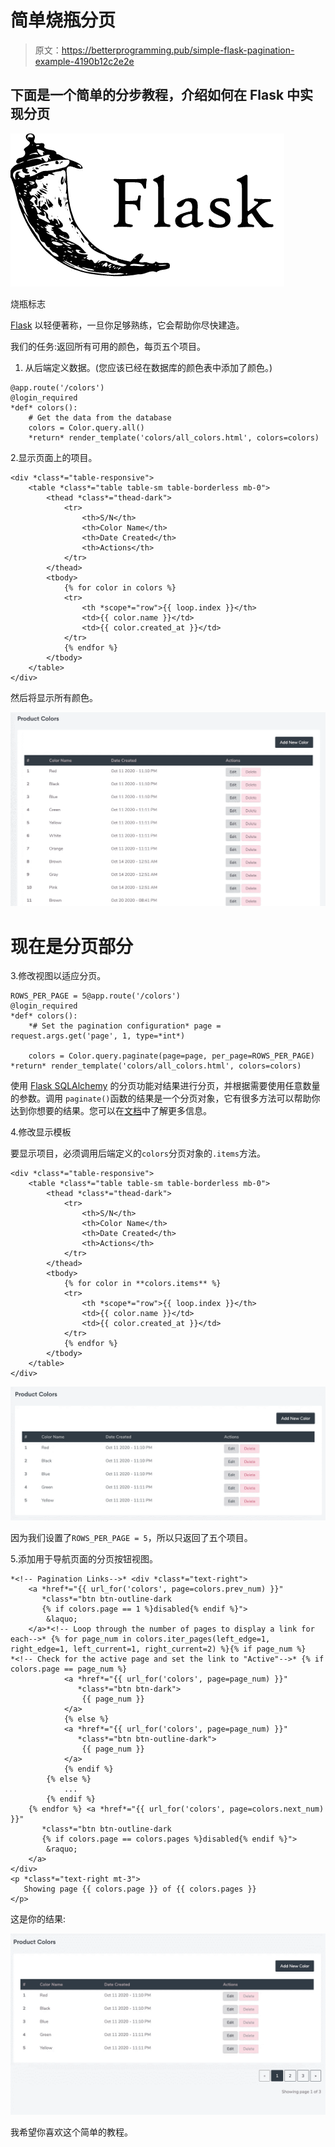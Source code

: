 # 简单烧瓶分页

> 原文：<https://betterprogramming.pub/simple-flask-pagination-example-4190b12c2e2e>

## 下面是一个简单的分步教程，介绍如何在 Flask 中实现分页

![](img/7de3970311d6e6e5dcafd3376967bc20.png)

烧瓶标志

[Flask](https://flask.palletsprojects.com/en/1.1.x/) 以轻便著称，一旦你足够熟练，它会帮助你尽快建造。

我们的任务:返回所有可用的颜色，每页五个项目。

1.  从后端定义数据。(您应该已经在数据库的颜色表中添加了颜色。)

```
@app.route('/colors')
@login_required
*def* colors():
    # Get the data from the database
    colors = Color.query.all()
    *return* render_template('colors/all_colors.html', colors=colors)
```

2.显示页面上的项目。

```
<div *class*="table-responsive">
    <table *class*="table table-sm table-borderless mb-0">
        <thead *class*="thead-dark">
            <tr>
                <th>S/N</th>
                <th>Color Name</th>
                <th>Date Created</th>
                <th>Actions</th>
            </tr>
        </thead>
        <tbody>
            {% for color in colors %}
            <tr>
                <th *scope*="row">{{ loop.index }}</th>
                <td>{{ color.name }}</td>
                <td>{{ color.created_at }}</td>
            </tr>
            {% endfor %}
        </tbody>
    </table>
</div>
```

然后将显示所有颜色。

![](img/ad4fc82860c8b6edcd3ccdabf6bbd893.png)

# 现在是分页部分

3.修改视图以适应分页。

```
ROWS_PER_PAGE = 5@app.route('/colors')
@login_required
*def* colors():
    *# Set the pagination configuration* page = request.args.get('page', 1, type=*int*)

    colors = Color.query.paginate(page=page, per_page=ROWS_PER_PAGE) *return* render_template('colors/all_colors.html', colors=colors)
```

使用 [Flask SQLAlchemy](https://flask-sqlalchemy.palletsprojects.com/en/2.x/) 的分页功能对结果进行分页，并根据需要使用任意数量的参数。调用 `paginate()`函数的结果是一个分页对象，它有很多方法可以帮助你达到你想要的结果。您可以在[文档](https://flask-sqlalchemy.palletsprojects.com/en/2.x/)中了解更多信息。

4.修改显示模板

要显示项目，必须调用后端定义的`colors`分页对象的`.items`方法。

```
<div *class*="table-responsive">
    <table *class*="table table-sm table-borderless mb-0">
        <thead *class*="thead-dark">
            <tr>
                <th>S/N</th>
                <th>Color Name</th>
                <th>Date Created</th>
                <th>Actions</th>
            </tr>
        </thead>
        <tbody>
            {% for color in **colors.items** %}
            <tr>
                <th *scope*="row">{{ loop.index }}</th>
                <td>{{ color.name }}</td>
                <td>{{ color.created_at }}</td>
            </tr>
            {% endfor %}
        </tbody>
    </table>
</div>
```

![](img/bf9475795872fc6743d3a8727efdb372.png)

因为我们设置了`ROWS_PER_PAGE = 5`，所以只返回了五个项目。

5.添加用于导航页面的分页按钮视图。

```
*<!-- Pagination Links-->* <div *class*="text-right">
    <a *href*="{{ url_for('colors', page=colors.prev_num) }}"
       *class*="btn btn-outline-dark 
       {% if colors.page == 1 %}disabled{% endif %}">
        &laquo;
    </a>*<!-- Loop through the number of pages to display a link for each-->* {% for page_num in colors.iter_pages(left_edge=1, right_edge=1, left_current=1, right_current=2) %}{% if page_num %}
*<!-- Check for the active page and set the link to "Active"-->* {% if colors.page == page_num %}
            <a *href*="{{ url_for('colors', page=page_num) }}"
               *class*="btn btn-dark">
                {{ page_num }}
            </a>
            {% else %}
            <a *href*="{{ url_for('colors', page=page_num) }}"
               *class*="btn btn-outline-dark">
                {{ page_num }}
            </a>
            {% endif %}
        {% else %}
            ...
        {% endif %}
    {% endfor %} <a *href*="{{ url_for('colors', page=colors.next_num) }}"
       *class*="btn btn-outline-dark 
       {% if colors.page == colors.pages %}disabled{% endif %}">
        &raquo;
    </a>
</div>
<p *class*="text-right mt-3">
   Showing page {{ colors.page }} of {{ colors.pages }}
</p>
```

这是你的结果:

![](img/3b3e6d116eae9e0144830c05a3e73182.png)

我希望你喜欢这个简单的教程。